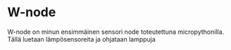 # W-node
W-node on minun ensimmäinen sensori node toteutettuna micropythonilla. Tällä luetaan lämpösensoreita ja ohjataan lamppuja
